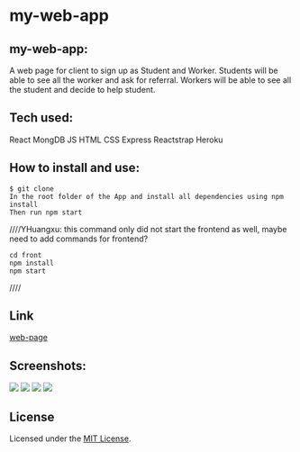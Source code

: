 # my-web-app

## my-web-app:
A web page for client to sign up as Student and Worker.
Students will be able to see all the worker and ask for referral.
Workers will be able to see all the student and decide to help student.

## Tech used:
React
MongDB
JS
HTML
CSS
Express
Reactstrap
Heroku

## How to install and use:
```
$ git clone
In the root folder of the App and install all dependencies using npm install
Then run npm start 
```
////YHuangxu: this command only did not start the frontend as well, maybe need to add commands for frontend?
```
cd front
npm install
npm start
```
////




## Link
[web-page](https://secure-earth-49982.herokuapp.com/)

## Screenshots:
![](screenshot/img1.png)
![](screenshot/img2.png)
![](images/screen3.png)
![](images/screen4.png)


## License
Licensed under the [MIT License](LICENSE).
